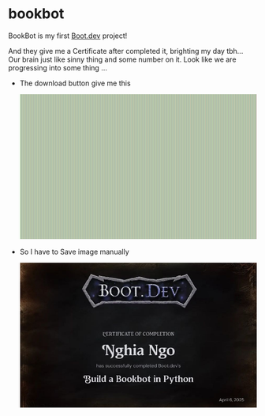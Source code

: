 # bookbot

BookBot is my first [Boot.dev](https://www.boot.dev) project!

And they give me a Certificate after completed it, brighting my day tbh... Our brain just like sinny thing and some number on it. Look like we are progressing into some thing ...

- The download button give me this

  ![](bootdev_certificate.png)

- So I have to Save image manually

  ![](cc937f39-c15a-4928-89dc-067bd56a0f3d.jpeg)
